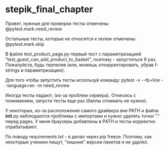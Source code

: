 # stepik_final_chapter

Привет, нужные для проверки тесты отмечены:
@pytest.mark.need_review

Остальные тесты, которые не относятся к review отмечены:
@pytest.mark.skip

В файле test_product_page.py первый тест с параметризацией "test_guest_can_add_product_to_basket", поэтому - запуститься 9 раз. Пожалуйста, будь терпелив (или, можешь откорректировать, убрав f-strings и параметризацию).

Для того чтобы запустить тесты используй команду:
pytest -v --tb=line --language=en -m need_review

Иногда тесты падают, (из-за проблем сервера). Отнесись с пониманием, запусти тесты еще раз (баллы отнимать не нужно).

У некоторых, из-за расположения самого драйвера вне PATH и файла __init__.py наблюдаются проблемы c импортами и нужно удалять точки "." перед pages. У меня браузеры добавлены в PATH и тесты корректно отрабатывают.

По поводу requirements.txt - я делал через pip freeze. Поэтому, как некоторые ученики пишут, "лишние" версии пакетов я не удалял.

